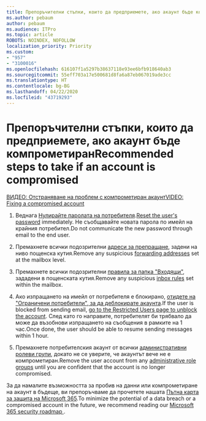 ```yaml
---
title: Препоръчителни стъпки, които да предприемете, ако акаунт бъде компрометиран
ms.author: pebaum
author: pebaum
ms.audience: ITPro
ms.topic: article
ROBOTS: NOINDEX, NOFOLLOW
localization_priority: Priority
ms.custom:
- "957"
- "3100016"
ms.openlocfilehash: 616107f1a5297b38637118e93ee6bfb918640ab3
ms.sourcegitcommit: 55eff703a17e500681d8fa6a87eb067019ade3cc
ms.translationtype: HT
ms.contentlocale: bg-BG
ms.lasthandoff: 04/22/2020
ms.locfileid: "43719293"
---
```

# <a name="recommended-steps-to-take-if-an-account-is-compromised"></a><span data-ttu-id="b1e92-102">Препоръчителни стъпки, които да предприемете, ако акаунт бъде компрометиран</span><span class="sxs-lookup"><span data-stu-id="b1e92-102">Recommended steps to take if an account is compromised</span></span>

[<span data-ttu-id="b1e92-103">ВИДЕО: Отстраняване на проблем с компрометиран акаунт</span><span class="sxs-lookup"><span data-stu-id="b1e92-103">VIDEO: Fixing a compromised account</span></span>](https://www.microsoft.com/videoplayer/embed/RE2jvOb?pid=ocpVideo0-innerdiv-oneplayer&amp;postJsllMsg=true&amp;maskLevel=20&amp;autoplay=true)
  
1. <span data-ttu-id="b1e92-104">Веднага [Нулирайте паролата на потребителя](https://docs.microsoft.com/office365/admin/add-users/reset-passwords).</span><span class="sxs-lookup"><span data-stu-id="b1e92-104">[Reset the user's password](https://docs.microsoft.com/office365/admin/add-users/reset-passwords) immediately.</span></span> <span data-ttu-id="b1e92-105">Не съобщавайте новата парола по имейл на крайния потребител.</span><span class="sxs-lookup"><span data-stu-id="b1e92-105">Do not communicate the new password through email to the end user.</span></span>

2. <span data-ttu-id="b1e92-106">Премахнете всички подозрителни [адреси за препращане](https://docs.microsoft.com/office365/admin/email/configure-email-forwarding), задени на ниво пощенска кутия.</span><span class="sxs-lookup"><span data-stu-id="b1e92-106">Remove any suspicious [forwarding addresses](https://docs.microsoft.com/office365/admin/email/configure-email-forwarding) set at the mailbox level.</span></span>

3. <span data-ttu-id="b1e92-107">Премахнете всички подозрителни [правила за папка "Входящи"](https://support.office.com/article/1433E3A0-7FB0-4999-B536-50E05CB67FED), зададени в пощенската кутия.</span><span class="sxs-lookup"><span data-stu-id="b1e92-107">Remove any suspicious [inbox rules](https://support.office.com/article/1433E3A0-7FB0-4999-B536-50E05CB67FED) set within the mailbox.</span></span>

4. <span data-ttu-id="b1e92-108">Ако изпращането на имейл от потребителя е блокирано, [отидете на "Ограничени потребители", за да деблокирате акаунта](https://protection.office.com/?hash=/restrictedusers).</span><span class="sxs-lookup"><span data-stu-id="b1e92-108">If the user is blocked from sending email, [go to the Restricted Users page to unblock the account](https://protection.office.com/?hash=/restrictedusers).</span></span> <span data-ttu-id="b1e92-109">След като го направите, потребителят би трябвало да може да възобнови изпращането на съобщения в рамките на 1 час.</span><span class="sxs-lookup"><span data-stu-id="b1e92-109">Once done, the user should be able to resume sending messages within 1 hour.</span></span>

5. <span data-ttu-id="b1e92-110">Премахнете потребителския акаунт от всички [административни ролеви групи](https://docs.microsoft.com//office365/admin/add-users/assign-admin-roles), докато не се уверите, че акаунтът вече не е компрометиран.</span><span class="sxs-lookup"><span data-stu-id="b1e92-110">Remove the user account from any [administrative role groups](https://docs.microsoft.com//office365/admin/add-users/assign-admin-roles) until you are confident that the account is no longer compromised.</span></span>

<span data-ttu-id="b1e92-111">За да намалите възможността за пробив на данни или компрометиране на акаунт в бъдеще, ви препоръчваме да прочетете нашата [Пътна карта за защита на Microsoft 365](https://docs.microsoft.com//office365/securitycompliance/security-roadmap).</span><span class="sxs-lookup"><span data-stu-id="b1e92-111">To minimize the potential of a data breach or a compromised account in the future, we recommend reading our [Microsoft 365 security roadmap ](https://docs.microsoft.com//office365/securitycompliance/security-roadmap).</span></span>
  